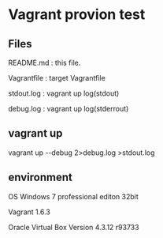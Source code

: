 ﻿Vagrant provion test
=====

## Files

README.md	: this file.

Vagrantfile	: target Vagrantfile

stdout.log	: vagrant up log(stdout)

debug.log	: vagrant up log(stderrout)

## vagrant up

vagrant up --debug 2>debug.log >stdout.log


## environment

OS Windows 7 professional editon 32bit

Vagrant 1.6.3

Oracle Virtual Box Version 4.3.12 r93733


